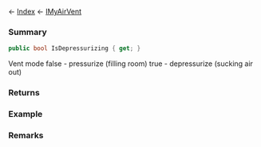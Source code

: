 ← [Index](Api-Index) ← [IMyAirVent](SpaceEngineers.Game.ModAPI.Ingame.IMyAirVent)

### Summary

```csharp
public bool IsDepressurizing { get; }
```

Vent mode false - pressurize (filling room) true - depressurize (sucking air out)

### Returns

### Example

### Remarks

